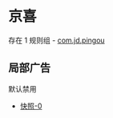 # 京喜

存在 1 规则组 - [com.jd.pingou](/src/apps/com.jd.pingou.ts)

## 局部广告

默认禁用

- [快照-0](https://i.gkd.li/import/13804515)
